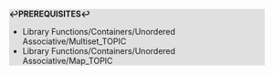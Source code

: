 <div style="margin:2em; background-color: #e0e0e0;">

<strong>↩PREREQUISITES↩</strong>

 * Library Functions/Containers/Unordered Associative/Multiset_TOPIC
 * Library Functions/Containers/Unordered Associative/Map_TOPIC

</div>


